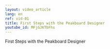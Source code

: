 ```yaml
---
layout: video_article
lang: en
ref: vid-01
title: First Steps with the Peakboard Designer
youtube_id: MFjGJKTbFhs
---
```


First Steps with the Peakboard Designer
